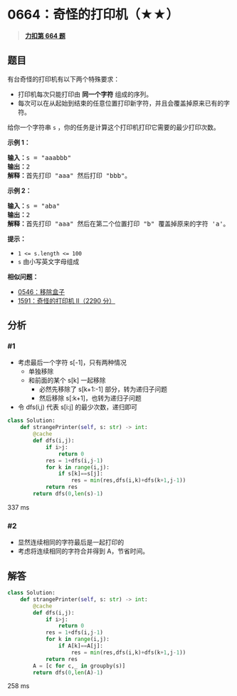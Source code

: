 # 0664：奇怪的打印机（★★）


> <u>**[力扣第 664 题](https://leetcode.cn/problems/strange-printer/)**</u>

## 题目

<p>有台奇怪的打印机有以下两个特殊要求：</p>

<ul>
<li>打印机每次只能打印由 <strong>同一个字符</strong> 组成的序列。</li>
<li>每次可以在从起始到结束的任意位置打印新字符，并且会覆盖掉原来已有的字符。</li>
</ul>

<p>给你一个字符串 <code>s</code> ，你的任务是计算这个打印机打印它需要的最少打印次数。</p>


<p><strong>示例 1：</strong></p>

<pre>
<strong>输入：</strong>s = "aaabbb"
<strong>输出：</strong>2
<strong>解释：</strong>首先打印 "aaa" 然后打印 "bbb"。
</pre>

<p><strong>示例 2：</strong></p>

<pre>
<strong>输入：</strong>s = "aba"
<strong>输出：</strong>2
<strong>解释：</strong>首先打印 "aaa" 然后在第二个位置打印 "b" 覆盖掉原来的字符 'a'。
</pre>



<p><strong>提示：</strong></p>

<ul>
<li><code>1 &lt;= s.length &lt;= 100</code></li>
<li><code>s</code> 由小写英文字母组成</li>
</ul>


**相似问题：**
- [0546：移除盒子](/leetcode/0546)
- [1591：奇怪的打印机 II（2290 分）](/leetcode/1591)


## 分析

### #1

- 考虑最后一个字符 s[-1]，只有两种情况
	- 单独移除
	- 和前面的某个 s[k] 一起移除
		- 必然先移除了 s[k+1:-1] 部分，转为递归子问题
		- 然后移除 s[:k+1]，也转为递归子问题
- 令 dfs(i,j) 代表 s[i:j] 的最少次数，递归即可

```python
class Solution:
    def strangePrinter(self, s: str) -> int:
        @cache
        def dfs(i,j):
            if i>j:
                return 0
            res = 1+dfs(i,j-1)
            for k in range(i,j):
                if s[k]==s[j]:
                    res = min(res,dfs(i,k)+dfs(k+1,j-1))
            return res
        return dfs(0,len(s)-1)
```
337 ms

### #2
- 显然连续相同的字符最后是一起打印的
- 考虑将连续相同的字符合并得到 A，节省时间。

## 解答

```python
class Solution:
    def strangePrinter(self, s: str) -> int:
        @cache
        def dfs(i,j):
            if i>j:
                return 0
            res = 1+dfs(i,j-1)
            for k in range(i,j):
                if A[k]==A[j]:
                    res = min(res,dfs(i,k)+dfs(k+1,j-1))
            return res
        A = [c for c,_ in groupby(s)]
        return dfs(0,len(A)-1)
```
258 ms
 

